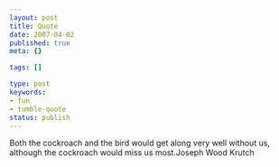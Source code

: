 ```yaml
---
layout: post
title: Quote
date: 2007-04-02
published: true
meta: {}

tags: []

type: post
keywords:
- fun
- tumble-quote
status: publish
---
```

<!-- blockquote  -->Both the cockroach and the bird would get along very well without us, although the cockroach would miss us most.<!-- endblockquote  -->Joseph Wood Krutch
